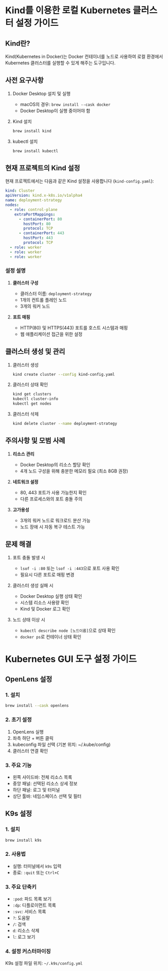 # Kind를 이용한 로컬 Kubernetes 클러스터 설정 가이드

## Kind란?

Kind(Kubernetes in Docker)는 Docker 컨테이너를 노드로 사용하여 로컬 환경에서 Kubernetes 클러스터를 실행할 수 있게 해주는 도구입니다.

## 사전 요구사항

1. Docker Desktop 설치 및 실행

   - macOS의 경우: `brew install --cask docker`
   - Docker Desktop이 실행 중이어야 함

2. Kind 설치

   ```bash
   brew install kind
   ```

3. kubectl 설치
   ```bash
   brew install kubectl
   ```

## 현재 프로젝트의 Kind 설정

현재 프로젝트에서는 다음과 같은 Kind 설정을 사용합니다 (`kind-config.yaml`):

```yaml
kind: Cluster
apiVersion: kind.x-k8s.io/v1alpha4
name: deployment-strategy
nodes:
  - role: control-plane
    extraPortMappings:
      - containerPort: 80
        hostPort: 80
        protocol: TCP
      - containerPort: 443
        hostPort: 443
        protocol: TCP
  - role: worker
  - role: worker
  - role: worker
```

### 설정 설명

1. **클러스터 구성**

   - 클러스터 이름: `deployment-strategy`
   - 1개의 컨트롤 플레인 노드
   - 3개의 워커 노드

2. **포트 매핑**
   - HTTP(80) 및 HTTPS(443) 포트를 호스트 시스템과 매핑
   - 웹 애플리케이션 접근을 위한 설정

## 클러스터 생성 및 관리

1. 클러스터 생성

   ```bash
   kind create cluster --config kind-config.yaml
   ```

2. 클러스터 상태 확인

   ```bash
   kind get clusters
   kubectl cluster-info
   kubectl get nodes
   ```

3. 클러스터 삭제
   ```bash
   kind delete cluster --name deployment-strategy
   ```

## 주의사항 및 모범 사례

1. **리소스 관리**

   - Docker Desktop의 리소스 할당 확인
   - 4개 노드 구성을 위해 충분한 메모리 필요 (최소 8GB 권장)

2. **네트워크 설정**

   - 80, 443 포트가 사용 가능한지 확인
   - 다른 프로세스와의 포트 충돌 주의

3. **고가용성**
   - 3개의 워커 노드로 워크로드 분산 가능
   - 노드 장애 시 자동 복구 테스트 가능

## 문제 해결

1. 포트 충돌 발생 시

   - `lsof -i :80` 또는 `lsof -i :443`으로 포트 사용 확인
   - 필요시 다른 포트로 매핑 변경

2. 클러스터 생성 실패 시

   - Docker Desktop 실행 상태 확인
   - 시스템 리소스 사용량 확인
   - Kind 및 Docker 로그 확인

3. 노드 상태 이상 시
   - `kubectl describe node [노드이름]`으로 상태 확인
   - `docker ps`로 컨테이너 상태 확인

# Kubernetes GUI 도구 설정 가이드

## OpenLens 설정

### 1. 설치

```bash
brew install --cask openlens
```

### 2. 초기 설정

1. OpenLens 실행
2. 좌측 하단 + 버튼 클릭
3. kubeconfig 파일 선택 (기본 위치: ~/.kube/config)
4. 클러스터 연결 확인

### 3. 주요 기능

- 왼쪽 사이드바: 전체 리소스 목록
- 중앙 패널: 선택된 리소스 상세 정보
- 하단 패널: 로그 및 터미널
- 상단 툴바: 네임스페이스 선택 및 필터

## K9s 설정

### 1. 설치

```bash
brew install k9s
```

### 2. 사용법

- 실행: 터미널에서 `k9s` 입력
- 종료: `:quit` 또는 `Ctrl+C`

### 3. 주요 단축키

- `:pod`: 파드 목록 보기
- `:dp`: 디플로이먼트 목록
- `:svc`: 서비스 목록
- `?`: 도움말
- `/`: 검색
- `d`: 리소스 삭제
- `l`: 로그 보기

### 4. 설정 커스터마이징

K9s 설정 파일 위치: `~/.k9s/config.yml`
